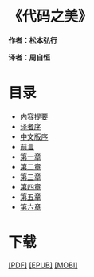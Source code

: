 《代码之美》
==============

**作者：松本弘行**

**译者：周自恒**

# 目录

* [内容提要](manuscript/内容提要.md)
* [译者序](manuscript/译者序.md)
* [中文版序](manuscript/中文版序.md)
* [前言](manuscript/前言.md)
* [第一章](manuscript/第一章.md)
* [第二章](manuscript/第二章.md)
* [第三章](manuscript/第三章.md)
* [第四章](manuscript/第四章.md)
* [第五章](manuscript/第五章.md)
* [第六章](manuscript/第六章.md)

# 下载

[[PDF]](build/code_of_future.pdf) [[EPUB]](build/code_of_future.epub) [[MOBI]](build/code_of_future.mobi)
